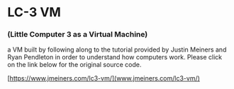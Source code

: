 # LC-3 VM

### (Little Computer 3 as a Virtual Machine)

a VM built by following along to the tutorial provided by Justin Meiners and Ryan Pendleton in order to understand how computers work. Please click on the link below for the original source code.

[https://www.jmeiners.com/lc3-vm/](www.jmeiners.com/lc3-vm/)
